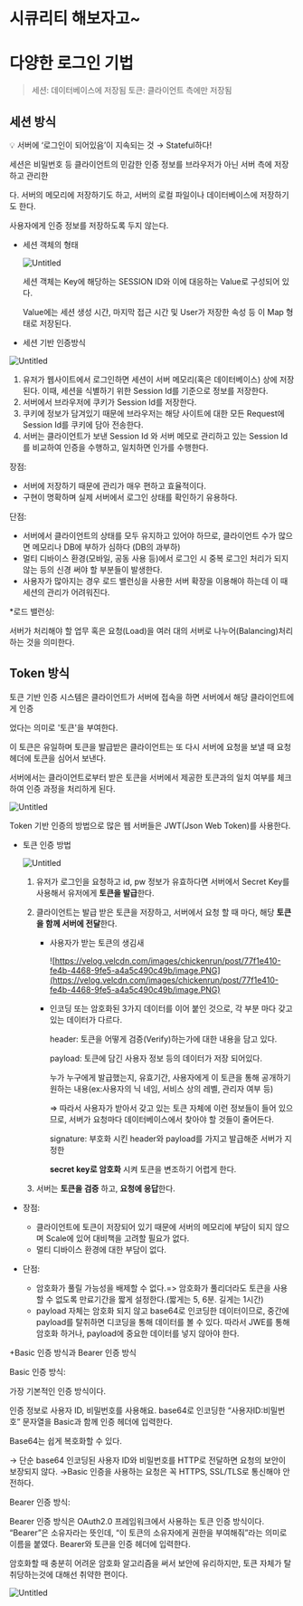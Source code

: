 # 시큐리티 해보자고~

# 다양한 로그인 기법

> 세션: 데이터베이스에 저장됨
토큰: 클라이언트 측에만 저장됨
> 

## 세션 방식

<aside>
💡 서버에 ‘로그인이 되어있음’이 지속되는 것
→ Stateful하다!

</aside>

세션은 비밀번호 등 클라이언트의 민감한 인증 정보를 브라우저가 아닌 서버 측에 저장하고 관리한

다. 서버의 메모리에 저장하기도 하고, 서버의 로컬 파일이나 데이터베이스에 저장하기도 한다.

사용자에게 인증 정보를 저장하도록 두지 않는다.

- 세션 객체의 형태
    
    ![Untitled](Untitled.png)
    
    세션 객체는 Key에 해당하는 SESSION ID와 이에 대응하는 Value로 구성되어 있다.
    
    Value에는 세션 생성 시간, 마지막 접근 시간 및 User가 저장한 속성 등 이 Map 형태로 저장된다.
    

- 세션 기반 인증방식

![Untitled](Untitled%201.png)

1. 유저가 웹사이트에서 로그인하면 세션이 서버 메모리(혹은 데이터베이스) 상에 저장된다. 이때, 세션을 식별하기 위한 Session Id를 기준으로 정보를 저장한다.
2. 서버에서 브라우저에 쿠키가 Session Id를 저장한다.
3. 쿠키에 정보가 담겨있기 때문에 브라우저는 해당 사이트에 대한 모든 Request에 Session Id를 쿠키에 담아 전송한다.
4. 서버는 클라이언트가 보낸 Session Id 와 서버 메모로 관리하고 있는 Session Id를 비교하여 인증을 수행하고, 일치하면 인가를 수행한다.

장점:

- 서버에 저장하기 때문에 관리가 매우 편하고 효율적이다.
- 구현이 명확하며 실제 서버에서 로그인 상태를 확인하기 유용하다.

단점: 

- 서버에서 클라이언트의 상태를 모두 유지하고 있어야 하므로, 클라이언트 수가 많으면 메모리나 DB에 부하가 심하다 (DB의 과부하)
- 멀티 디바이스 환경(모바일, 공동 사용 등)에서 로그인 시 중복 로그인 처리가 되지 않는 등의 신경 써야 할 부분들이 발생한다.
- 사용자가 많아지는 경우 로드 밸런싱을 사용한 서버 확장을 이용해야 하는데 이 때 세션의 관리가 어려워진다.

*로드 밸런싱: 

서버가 처리해야 할 업무 혹은 요청(Load)을 여러 대의 서버로 나누어(Balancing)처리하는 것을 의미한다.

## Token 방식

토큰 기반 인증 시스템은 클라이언트가 서버에 접속을 하면 서버에서 해당 클라이언트에게 인증 

었다는 의미로 '토큰'을 부여한다. 

이 토큰은 유일하며 토큰을 발급받은 클라이언트는 또 다시 서버에 요청을 보낼 때 요청 헤더에 토큰을 심어서 보낸다. 

서버에서는 클라이언트로부터 받은 토큰을 서버에서 제공한 토큰과의 일치 여부를 체크하여 인증 과정을 처리하게 된다.

![Untitled](Untitled%202.png)

Token 기반 인증의 방법으로 많은 웹 서버들은 JWT(Json Web Token)를 사용한다.

- 토큰 인증 방법
    
    ![Untitled](Untitled%203.png)
    
    1. 유저가 로그인을 요청하고 id, pw 정보가 유효하다면 서버에서 Secret Key를 사용해서 유저에게 **토큰을 발급**한다.
    2. 클라이언트는 발급 받은 토큰을 저장하고, 서버에서 요청 할 때 마다, 해당 **토큰을 함께 서버에 전달**한다.
        - 사용자가 받는 토큰의 생김새
            
            ![https://velog.velcdn.com/images/chickenrun/post/77f1e410-fe4b-4468-9fe5-a4a5c490c49b/image.PNG](https://velog.velcdn.com/images/chickenrun/post/77f1e410-fe4b-4468-9fe5-a4a5c490c49b/image.PNG)
            
        - 인코딩 또는 암호화된 3가지 데이터를 이어 붙인 것으로, 각 부분 마다 갖고 있는 데이터가 다르다.
            
            header: 토큰을 어떻게 검증(Verify)하는가에 대한 내용을 담고 있다.
            
            payload: 토큰에 담긴 사용자 정보 등의 데이터가 저장 되어있다.
            
            누가 누구에게 발급했는지, 유효기간, 사용자에게 이 토큰을 통해 공개하기 원하는 내용(ex:사용자의 닉 네임, 서비스 상의 레벨, 관리자 여부 등)
            
            ⇒ 따라서 사용자가 받아서 갖고 있는 토큰 자체에 이런 정보들이 들어 있으므로, 서버가 요청마다 데이터베이스에서 찾아야 할 것들이 줄어든다.
            
            signature: 부호화 시킨 header와 payload를 가지고 발급해준 서버가 지정한
            
            **secret key로 암호화** 시켜 토큰을 변조하기 어렵게 한다.
            
    3. 서버는 **토큰을 검증** 하고, **요청에 응답**한다.
    
- 장점:
    - 클라이언트에 토큰이 저장되어 있기 때문에 서버의 메모리에 부담이 되지 않으며 Scale에 있어 대비책을 고려할 필요가 없다.
    - 멀티 디바이스 환경에 대한 부담이 없다.
- 단점:
    - 암호화가 풀릴 가능성을 배제할 수 없다.=> 암호화가 풀리더라도 토큰을 사용할 수 없도록 만료기간을 짧게 설정한다.(짧게는 5, 6분. 길게는 1시간)
    - payload 자체는 암호화 되지 않고 base64로 인코딩한 데이터이므로, 중간에 payload를 탈취하면 디코딩을 통해 데이터를 볼 수 있다. 따라서 JWE를 통해 암호화 하거나, payload에 중요한 데이터를 넣지 않아야 한다.

+Basic 인증 방식과 Bearer 인증 방식

Basic 인증 방식:

가장 기본적인 인증 방식이다. 

인증 정보로 사용자 ID, 비밀번호를 사용해요. base64로 인코딩한 “사용자ID:비밀번호” 문자열을 Basic과 함께 인증 헤더에 입력한다.

Base64는 쉽게 복호화할 수 있다. 

→ 단순 base64 인코딩된 사용자 ID와 비밀번호를 HTTP로 전달하면 요청의 보안이 보장되지 않다. →Basic 인증을 사용하는 요청은 꼭 HTTPS, SSL/TLS로 통신해야 안전하다.

Bearer 인증 방식:

Bearer 인증 방식은 OAuth2.0 프레임워크에서 사용하는 토큰 인증 방식이다. “Bearer”은 소유자라는 뜻인데, “이 토큰의 소유자에게 권한을 부여해줘”라는 의미로 이름을 붙였다. Bearer와 토큰을 인증 헤더에 입력한다.

암호화할 때 충분히 어려운 암호화 알고리즘을 써서 보안에 유리하지만, 토큰 자체가 탈취당하는것에 대해선 취약한 편이다.

![Untitled](Untitled%204.png)